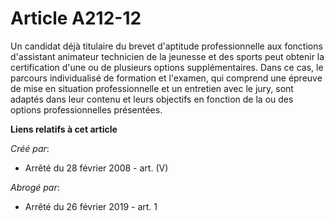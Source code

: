 # Article A212-12

Un candidat déjà titulaire du brevet d'aptitude professionnelle aux fonctions d'assistant animateur technicien de la jeunesse
et des sports peut obtenir la certification d'une ou de plusieurs options supplémentaires. Dans ce cas, le parcours
individualisé de formation et l'examen, qui comprend une épreuve de mise en situation professionnelle et un entretien avec le
jury, sont adaptés dans leur contenu et leurs objectifs en fonction de la ou des options professionnelles présentées.

**Liens relatifs à cet article**

_Créé par_:

  - Arrêté du 28 février 2008 - art. (V)

_Abrogé par_:

  - Arrêté du 26 février 2019 - art. 1

